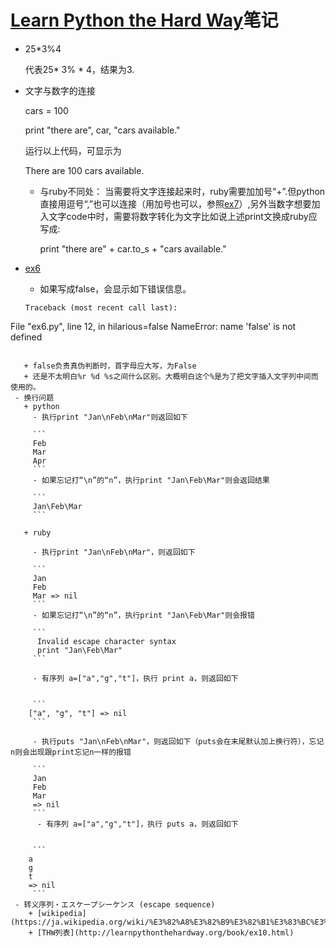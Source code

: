 # [Learn Python the Hard Way](http://learnpythonthehardway.org/book/intro.html)笔记

- 25*3%4
 
  代表25* 3% * 4，结果为3.
  
- 文字与数字的连接

  cars = 100
  
  print "there are", car, "cars available."
  
  运行以上代码，可显示为
  
  There are 100 cars available.
  
  + 与ruby不同处：
  当需要将文字连接起来时，ruby需要加加号“+”.但python直接用逗号“,”也可以连接（用加号也可以，参照[ex7](http://learnpythonthehardway.org/book/ex7.html)）,另外当数字想要加入文字code中时，需要将数字转化为文字比如说上述print文换成ruby应写成:
  
    print "there are" + car.to_s + "cars available."
 - [ex6](http://learnpythonthehardway.org/book/ex6.html)
   + 如果写成false，会显示如下错误信息。
  
   ```
   Traceback (most recent call last):
  File "ex6.py", line 12, in <module>
    hilarious=false
NameError: name 'false' is not defined
```

   + false负责真伪判断时，首字母应大写，为False
   + 还是不太明白%r %d %s之间什么区别。大概明白这个%是为了把文字插入文字列中间而使用的。
 - 换行问题
   + python
     - 执行print "Jan\nFeb\nMar"则返回如下
     
     ```
     Feb
     Mar
     Apr
     ```
     - 如果忘记打“\n”的“n”，执行print "Jan\Feb\Mar"则会返回结果
     
     ```
     Jan\Feb\Mar
     ```
    
   + ruby
     
     - 执行print "Jan\nFeb\nMar"，则返回如下
     
     ```
     Jan
     Feb
     Mar => nil 
     ```
     - 如果忘记打“\n”的“n”，执行print "Jan\Feb\Mar"则会报错
     
     ```
      Invalid escape character syntax
      print "Jan\Feb\Mar"
     ```
      
     - 有序列 a=["a","g","t"]，执行 print a，则返回如下
       
     
     ```
    ["a", "g", "t"] => nil 
     ```

     - 执行puts "Jan\nFeb\nMar"，则返回如下（puts会在末尾默认加上换行符），忘记n则会出现跟print忘记n一样的报错
     
     ```
     Jan
     Feb
     Mar
     => nil  
     ```
      - 有序列 a=["a","g","t"]，执行 puts a，则返回如下
       
     
     ```
    a
    g
    t
    => nil
     ```
 - 转义序列・エスケープシーケンス (escape sequence)
    + [wikipedia](https://ja.wikipedia.org/wiki/%E3%82%A8%E3%82%B9%E3%82%B1%E3%83%BC%E3%83%97%E3%82%B7%E3%83%BC%E3%82%B1%E3%83%B3%E3%82%B9)
    + [THW列表](http://learnpythonthehardway.org/book/ex10.html)
    

     
    